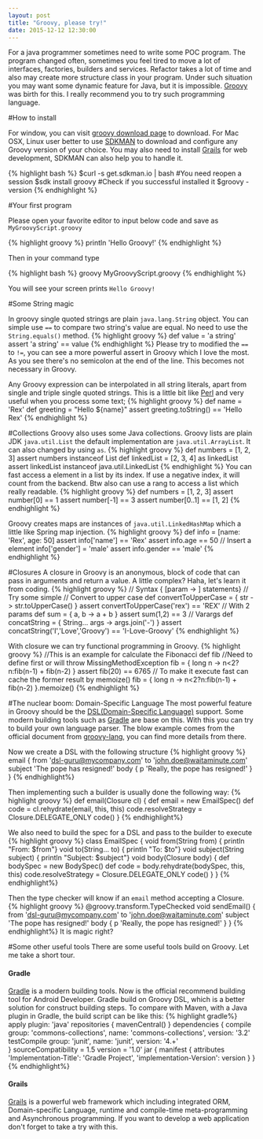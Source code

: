```yaml
---
layout: post
title: "Groovy, please try!"
date: 2015-12-12 12:30:00
---
```


For a java programmer sometimes need to write some POC program. The program changed often, sometimes you feel tired to move a lot of interfaces, factories, builders and services. Refactor takes a lot of time and also may create more structure class in your program. Under such situation you may want some dynamic feature for Java, but it is impossible. [Groovy](http://www.groovy-lang.org/) was birth for this. I really recommend you to try such programming language.

#How to install

For window, you can visit [groovy download page](http://www.groovy-lang.org/download.html) to download. For Mac OSX, Linux  user better to use [SDKMAN](http://sdkman.io/) to download and configure any Groovy version of your choice. You may also need to install [Grails](https://grails.org/index.html) for web development, SDKMAN can also help you to handle it.

{% highlight bash %}
$curl -s get.sdkman.io | bash
#You need reopen a session
$sdk install groovy
#Check if you successful installed it
$groovy -version
{% endhighlight %}

#Your first program

Please open your favorite editor to input below code and save as `MyGroovyScript.groovy`

{% highlight groovy %}
println 'Hello Groovy!'
{% endhighlight %}

Then in your command type

{% highlight bash %}
groovy MyGroovyScript.groovy
{% endhighlight %}

You will see your screen prints `Hello Groovy!`

#Some String magic

In groovy single quoted strings are plain `java.lang.String` object. You can simple use `==` to compare two string's value are equal. No need to use the `String.equals()` method.
{% highlight groovy %}
def value = 'a string'
assert 'a string' == value
{% endhighlight %}
Please try to modified the `==` to `!=`, you can see a more powerful assert in Groovy which I love the most. As you see there's no semicolon at the end of the line. This becomes not necessary in Groovy.

Any Groovy expression can be interpolated in all string literals, apart from single and triple single quoted strings. This is a little bit like [Perl](https://www.perl.org/) and very useful when you process some text;
{% highlight groovy %}
def name = 'Rex'
def greeting = "Hello ${name}"
assert greeting.toString() == 'Hello Rex'
{% endhighlight %}

#Collections
Groovy also uses some Java collections. Groovy lists are plain JDK `java.util.List` the default implementation are `java.util.ArrayList`. It can also changed by using `as`.
{% highlight groovy %}
def numbers = [1, 2, 3]
assert numbers instanceof List
def linkedList = [2, 3, 4] as linkedList
assert linkedList instanceof java.util.LinkedList
{% endhighlight %}
You can fast access a element in a list by its index. If use a negative index, it will count from the backend. Btw also can use a rang to access a list which really readable.
{% highlight groovy %}
def numbers = [1, 2, 3]
assert number[0] == 1
assert number[-1] == 3
assert number[0..1] == [1, 2]
{% endhighlight %}

Groovy creates maps are instances of `java.util.LinkedHashMap` which a little like Spring map injection.
{% highlight groovy %}
def info = [name: 'Rex', age: 50]
assert info['name'] == 'Rex'
assert info.age == 50
// Insert a element
info['gender'] = 'male'
assert info.gender == 'male'
{% endhighlight %}

#Closures
A closure in Groovy is an anonymous, block of code that can pass in arguments and return a value. A little complex? Haha, let's learn it from coding.
{% highlight groovy %}
// Syntax
{ [param -> ] statements}
// Try some simple
// Convert to upper case
def convertToUpperCase = {
  str -> str.toUpperCase()
}
assert convertToUpperCase('rex') == 'REX'
// With 2 params
def sum = {
  a, b -> a + b
}
assert sum(1,2) == 3
// Varargs
def concatString = {
  String... args -> args.join('-')
}
assert concatString('I','Love','Groovy') == 'I-Love-Groovy'
{% endhighlight %}

With closure we can try functional programming in Groovy.
{% highlight groovy %}
//This is an example for calculate the Fibonacci
def fib //Need to define first or will throw MissingMethodException
fib = {
  long n -> n<2?n:fib(n-1) + fib(n-2)
}
assert fib(20) == 6765
// To make it execute fast can cache the former result by memoize()
fib = {
  long n -> n<2?n:fib(n-1) + fib(n-2)
}.memoize()
{% endhighlight %}

#The nuclear boom: Domain-Specific Language
The most powerful feature in Groovy should be the [DSL(Domain-Specific Language)](https://en.wikipedia.org/wiki/Domain-specific_language) support. Some modern building tools such as [Gradle](http://gradle.org/) are base on this. With this you can try to build your own language parser. The blow example comes from the official document from [groovy-lang](http://www.groovy-lang.org/dsls.html), you can find more details from there.

Now we create a DSL with the following structure
{% highlight groovy %}
email {
  from 'dsl-guru@mycompany.com'
  to 'john.doe@waitaminute.com'
  subject 'The pope has resigned!'
  body {
    p 'Really, the pope has resigned!'
  }
}
{% endhighlight%}

Then implementing such a builder is usually done the following way:
{% highlight groovy %}
def email(Closure cl) {
  def email = new EmailSpec()
  def code = cl.rehydrate(email, this, this)
  code.resolveStrategy = Closure.DELEGATE_ONLY
  code()
}
{% endhighlight%}

We also need to build the spec for a DSL and pass to the builder to execute
{% highlight groovy %}
class EmailSpec {
  void from(String from) { println "From: $from"}
  void to(String... to) { println "To: $to"}
  void subject(String subject) { println "Subject: $subject"}
  void body(Closure body) {
    def bodySpec = new BodySpec()
    def code = body.rehydrate(bodySpec, this, this)
    code.resolveStrategy = Closure.DELEGATE_ONLY
    code()
  }
}
{% endhighlight%}

Then the type checker will know if an `email` method accepting a Closure.
{% highlight groovy %}
@groovy.transform.TypeChecked
void sendEmail() {
  from 'dsl-guru@mycompany.com'
  to 'john.doe@waitaminute.com'
  subject 'The pope has resigned!'
  body {
    p 'Really, the pope has resigned!'
  }
}
{% endhighlight%}
It is magic right?

#Some other useful tools
There are some useful tools build on Groovy. Let me take a short tour.

#### Gradle
[Gradle](https://gradle.org) is a modern building tools. Now is the official recommend building tool for Android Developer. Gradle build on Groovy DSL, which is a better solution for construct building steps. To compare with Maven, with a Java plugin in Gradle, the build script can be like this:
{% highlight gradle%}
apply plugin: 'java'
repositories {
  mavenCentral()
}
dependencies {
  compile group: 'commons-collections', name: 'commons-collections', version: '3.2'
  testCompile group: 'junit', name: 'junit', version: '4.+'  
}
sourceCompatibility = 1.5
version = '1.0'
jar {
  manifest {
    attributes 'Implementation-Title': 'Gradle Project',
               'implementation-Version': version
  }
}
{% endhighlight%}

#### Grails
[Grails](https://grails.org/index.html) is a powerful web framework which including integrated ORM, Domain-specific  Language, runtime and compile-time meta-programming and Asynchronous programming. If you want to develop a web application don't forget to take a try with this.
